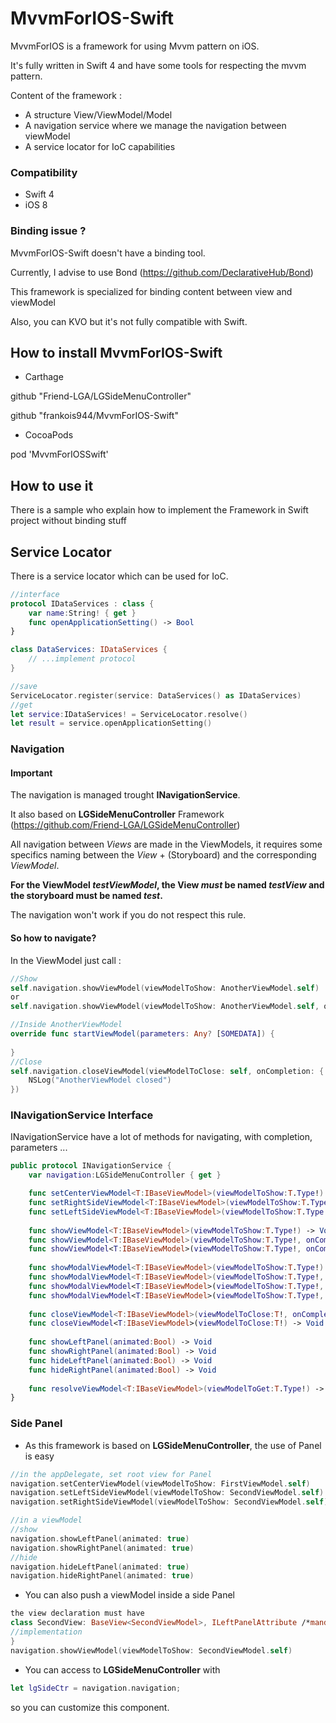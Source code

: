 # MvvmForIOS-Swift
MvvmForIOS is a framework for using Mvvm pattern on iOS.

It's fully written in Swift 4 and have some tools for respecting the mvvm pattern.

Content of the framework :
* A structure View/ViewModel/Model
* A navigation service where we manage the navigation between viewModel
* A service locator for IoC capabilities

### Compatibility

* Swift 4
* iOS 8

### Binding issue ?

MvvmForIOS-Swift doesn't have a binding tool.

Currently, I advise to use Bond (https://github.com/DeclarativeHub/Bond)

This framework is specialized for binding content between view and viewModel

Also, you can KVO but it's not fully compatible with Swift.

## How to install MvvmForIOS-Swift

* Carthage

github "Friend-LGA/LGSideMenuController"

github "frankois944/MvvmForIOS-Swift"

* CocoaPods

pod 'MvvmForIOSSwift'

## How to use it
There is a sample who explain how to implement the Framework in Swift project without binding stuff

## Service Locator
There is a service locator which can be used for IoC.

```Swift
//interface
protocol IDataServices : class {
    var name:String! { get }
    func openApplicationSetting() -> Bool
}

class DataServices: IDataServices {
    // ...implement protocol
}

//save
ServiceLocator.register(service: DataServices() as IDataServices)
//get
let service:IDataServices! = ServiceLocator.resolve()
let result = service.openApplicationSetting()
```

### Navigation

#### Important
The navigation is managed trought __INavigationService__.

It also based on __LGSideMenuController__ Framework (https://github.com/Friend-LGA/LGSideMenuController)

All navigation between *Views* are made in the ViewModels, it requires some specifics naming between the *View* + (Storyboard) and the corresponding *ViewModel*.


**For the ViewModel *testViewModel*, the View _must_ be named *testView* and the storyboard must be named *test*.**

The navigation won't work if you do not respect this rule.

#### So how to navigate?

In the ViewModel just call :

```Swift
//Show
self.navigation.showViewModel(viewModelToShow: AnotherViewModel.self)
or 
self.navigation.showViewModel(viewModelToShow: AnotherViewModel.self, onCompletion:nil, withParameters:[SOMEDATA])

//Inside AnotherViewModel 
override func startViewModel(parameters: Any? [SOMEDATA]) {
        
}
//Close
self.navigation.closeViewModel(viewModelToClose: self, onCompletion: { () -> (Void) in
    NSLog("AnotherViewModel closed")
})
```

### INavigationService Interface

INavigationService have a lot of methods for navigating, with completion, parameters ...
```Swift
public protocol INavigationService {
    var navigation:LGSideMenuController { get }

    func setCenterViewModel<T:IBaseViewModel>(viewModelToShow:T.Type!) -> Void
    func setRightSideViewModel<T:IBaseViewModel>(viewModelToShow:T.Type!) -> Void
    func setLeftSideViewModel<T:IBaseViewModel>(viewModelToShow:T.Type!) -> Void
    
    func showViewModel<T:IBaseViewModel>(viewModelToShow:T.Type!) -> Void
    func showViewModel<T:IBaseViewModel>(viewModelToShow:T.Type!, onCompletion:(() -> (Void))?) -> Void
    func showViewModel<T:IBaseViewModel>(viewModelToShow:T.Type!, onCompletion:(() -> (Void))?, withParameters:AnyObject?) -> Void
    
    func showModalViewModel<T:IBaseViewModel>(viewModelToShow:T.Type!) -> Void
    func showModalViewModel<T:IBaseViewModel>(viewModelToShow:T.Type!, onCompletion:(() -> (Void))?) -> Void
    func showModalViewModel<T:IBaseViewModel>(viewModelToShow:T.Type!, onCompletion:(() -> (Void))?, customizeModal:((UIViewController) -> (Void))?) -> Void
    func showModalViewModel<T:IBaseViewModel>(viewModelToShow:T.Type!, onCompletion:(() -> (Void))?, customizeModal:((UIViewController) -> (Void))?, withParameters:AnyObject?) -> Void
    
    func closeViewModel<T:IBaseViewModel>(viewModelToClose:T!, onCompletion:(() -> (Void))?) -> Void
    func closeViewModel<T:IBaseViewModel>(viewModelToClose:T!) -> Void
    
    func showLeftPanel(animated:Bool) -> Void
    func showRightPanel(animated:Bool) -> Void
    func hideLeftPanel(animated:Bool) -> Void
    func hideRightPanel(animated:Bool) -> Void
    
    func resolveViewModel<T:IBaseViewModel>(viewModelToGet:T.Type!) -> T!
}
```

### Side Panel

* As this framework is based on __LGSideMenuController__, the use of Panel is easy

```Swift
//in the appDelegate, set root view for Panel
navigation.setCenterViewModel(viewModelToShow: FirstViewModel.self)
navigation.setLeftSideViewModel(viewModelToShow: SecondViewModel.self)
navigation.setRightSideViewModel(viewModelToShow: SecondViewModel.self)

//in a viewModel
//show
navigation.showLeftPanel(animated: true)
navigation.showRightPanel(animated: true)
//hide
navigation.hideLeftPanel(animated: true)
navigation.hideRightPanel(animated: true)
```

* You can also push a viewModel inside a side Panel 

```Swift
the view declaration must have 
class SecondView: BaseView<SecondViewModel>, ILeftPanelAttribute /*mandatory*/ {
//implementation
}
navigation.showViewModel(viewModelToShow: SecondViewModel.self)
```

* You can access to __LGSideMenuController__ with 
```Swift
let lgSideCtr = navigation.navigation;
```
so you can customize this component.

